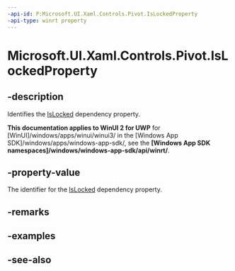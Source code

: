 ```yaml
---
-api-id: P:Microsoft.UI.Xaml.Controls.Pivot.IsLockedProperty
-api-type: winrt property
---
```


<!-- Property syntax
public Windows.UI.Xaml.DependencyProperty IsLockedProperty { get; }
-->

# Microsoft.UI.Xaml.Controls.Pivot.IsLockedProperty

## -description
Identifies the [IsLocked](pivot_islocked.md) dependency property.

**This documentation applies to WinUI 2 for UWP** for [WinUI]/windows/apps/winui/winui3/ in the [Windows App SDK]/windows/apps/windows-app-sdk/, see the **[Windows App SDK namespaces]/windows/windows-app-sdk/api/winrt/**.

## -property-value
The identifier for the [IsLocked](pivot_islocked.md) dependency property.

## -remarks

## -examples

## -see-also
